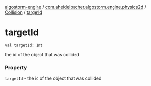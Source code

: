 [algostorm-engine](../../index.md) / [com.aheidelbacher.algostorm.engine.physics2d](../index.md) / [Collision](index.md) / [targetId](.)

# targetId

`val targetId: Int`

the id of the object that was collided

### Property

`targetId` - the id of the object that was collided